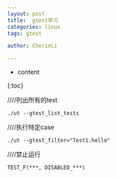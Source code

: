 ```yaml
---
layout: post  
title:  gtest学习  
categories: linux  
tags: gtest 

author: CherieLi

---
```


* content  

{:toc}  



////列出所有的test

```
./ut --gtest_list_tests
```

////执行特定case

```
./ut --gtest_filter="Test1.hello"
```

////禁止运行
```
TEST_F(***, DISABLED_***)
```
